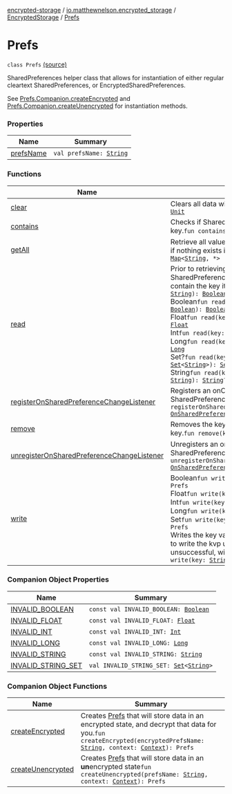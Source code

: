 [encrypted-storage](../../../index.md) / [io.matthewnelson.encrypted_storage](../../index.md) / [EncryptedStorage](../index.md) / [Prefs](./index.md)

# Prefs

`class Prefs` [(source)](https://github.com/05nelsonm/encrypted-storage/blob/master/encrypted-storage/src/main/java/io/matthewnelson/encrypted_storage/EncryptedStorage.kt#L27)

SharedPreferences helper class that allows for instantiation of either regular
cleartext SharedPreferences, or EncryptedSharedPreferences.

See [Prefs.Companion.createEncrypted](create-encrypted.md) and [Prefs.Companion.createUnencrypted](create-unencrypted.md) for
instantiation methods.

### Properties

| Name | Summary |
|---|---|
| [prefsName](prefs-name.md) | `val prefsName: `[`String`](https://kotlinlang.org/api/latest/jvm/stdlib/kotlin/-string/index.html) |

### Functions

| Name | Summary |
|---|---|
| [clear](clear.md) | Clears all data within SharedPreferences.`fun clear(): `[`Unit`](https://kotlinlang.org/api/latest/jvm/stdlib/kotlin/-unit/index.html) |
| [contains](contains.md) | Checks if SharedPreferences contains the defined key.`fun contains(key: `[`String`](https://kotlinlang.org/api/latest/jvm/stdlib/kotlin/-string/index.html)`): `[`Boolean`](https://kotlinlang.org/api/latest/jvm/stdlib/kotlin/-boolean/index.html) |
| [getAll](get-all.md) | Retrieve all values from the preferences. Throws a NPE if nothing exists in SharedPreferences.`fun getAll(): `[`Map`](https://kotlinlang.org/api/latest/jvm/stdlib/kotlin.collections/-map/index.html)`<`[`String`](https://kotlinlang.org/api/latest/jvm/stdlib/kotlin/-string/index.html)`, *>` |
| [read](read.md) | Prior to retrieving a [Boolean](https://kotlinlang.org/api/latest/jvm/stdlib/kotlin/-boolean/index.html) value, will check if SharedPreferences contains the key. If it does not contain the key it will return **`null`** instead.`fun read(key: `[`String`](https://kotlinlang.org/api/latest/jvm/stdlib/kotlin/-string/index.html)`): `[`Boolean`](https://kotlinlang.org/api/latest/jvm/stdlib/kotlin/-boolean/index.html)`?`<br>Boolean`fun read(key: `[`String`](https://kotlinlang.org/api/latest/jvm/stdlib/kotlin/-string/index.html)`, returnIfInvalid: `[`Boolean`](https://kotlinlang.org/api/latest/jvm/stdlib/kotlin/-boolean/index.html)`): `[`Boolean`](https://kotlinlang.org/api/latest/jvm/stdlib/kotlin/-boolean/index.html)<br>Float`fun read(key: `[`String`](https://kotlinlang.org/api/latest/jvm/stdlib/kotlin/-string/index.html)`, returnIfInvalid: `[`Float`](https://kotlinlang.org/api/latest/jvm/stdlib/kotlin/-float/index.html)`): `[`Float`](https://kotlinlang.org/api/latest/jvm/stdlib/kotlin/-float/index.html)<br>Int`fun read(key: `[`String`](https://kotlinlang.org/api/latest/jvm/stdlib/kotlin/-string/index.html)`, returnIfInvalid: `[`Int`](https://kotlinlang.org/api/latest/jvm/stdlib/kotlin/-int/index.html)`): `[`Int`](https://kotlinlang.org/api/latest/jvm/stdlib/kotlin/-int/index.html)<br>Long`fun read(key: `[`String`](https://kotlinlang.org/api/latest/jvm/stdlib/kotlin/-string/index.html)`, returnIfInvalid: `[`Long`](https://kotlinlang.org/api/latest/jvm/stdlib/kotlin/-long/index.html)`): `[`Long`](https://kotlinlang.org/api/latest/jvm/stdlib/kotlin/-long/index.html)<br>Set?`fun read(key: `[`String`](https://kotlinlang.org/api/latest/jvm/stdlib/kotlin/-string/index.html)`, returnIfInvalid: `[`Set`](https://kotlinlang.org/api/latest/jvm/stdlib/kotlin.collections/-set/index.html)`<`[`String`](https://kotlinlang.org/api/latest/jvm/stdlib/kotlin/-string/index.html)`>): `[`Set`](https://kotlinlang.org/api/latest/jvm/stdlib/kotlin.collections/-set/index.html)`<`[`String`](https://kotlinlang.org/api/latest/jvm/stdlib/kotlin/-string/index.html)`>?`<br>String`fun read(key: `[`String`](https://kotlinlang.org/api/latest/jvm/stdlib/kotlin/-string/index.html)`, returnIfInvalid: `[`String`](https://kotlinlang.org/api/latest/jvm/stdlib/kotlin/-string/index.html)`): `[`String`](https://kotlinlang.org/api/latest/jvm/stdlib/kotlin/-string/index.html)`?` |
| [registerOnSharedPreferenceChangeListener](register-on-shared-preference-change-listener.md) | Registers an onChangeListener for SharedPreferences.`fun registerOnSharedPreferenceChangeListener(listener: `[`OnSharedPreferenceChangeListener`](https://developer.android.com/reference/android/content/SharedPreferences/OnSharedPreferenceChangeListener.html)`): `[`Unit`](https://kotlinlang.org/api/latest/jvm/stdlib/kotlin/-unit/index.html) |
| [remove](remove.md) | Removes the key value pair associated with the defined key.`fun remove(key: `[`String`](https://kotlinlang.org/api/latest/jvm/stdlib/kotlin/-string/index.html)`): Prefs` |
| [unregisterOnSharedPreferenceChangeListener](unregister-on-shared-preference-change-listener.md) | Unregisters an onChangeListener for SharedPreferences.`fun unregisterOnSharedPreferenceChangeListener(listener: `[`OnSharedPreferenceChangeListener`](https://developer.android.com/reference/android/content/SharedPreferences/OnSharedPreferenceChangeListener.html)`): `[`Unit`](https://kotlinlang.org/api/latest/jvm/stdlib/kotlin/-unit/index.html) |
| [write](write.md) | Boolean`fun write(key: `[`String`](https://kotlinlang.org/api/latest/jvm/stdlib/kotlin/-string/index.html)`, value: `[`Boolean`](https://kotlinlang.org/api/latest/jvm/stdlib/kotlin/-boolean/index.html)`): Prefs`<br>Float`fun write(key: `[`String`](https://kotlinlang.org/api/latest/jvm/stdlib/kotlin/-string/index.html)`, value: `[`Float`](https://kotlinlang.org/api/latest/jvm/stdlib/kotlin/-float/index.html)`): Prefs`<br>Int`fun write(key: `[`String`](https://kotlinlang.org/api/latest/jvm/stdlib/kotlin/-string/index.html)`, value: `[`Int`](https://kotlinlang.org/api/latest/jvm/stdlib/kotlin/-int/index.html)`): Prefs`<br>Long`fun write(key: `[`String`](https://kotlinlang.org/api/latest/jvm/stdlib/kotlin/-string/index.html)`, value: `[`Long`](https://kotlinlang.org/api/latest/jvm/stdlib/kotlin/-long/index.html)`): Prefs`<br>Set`fun write(key: `[`String`](https://kotlinlang.org/api/latest/jvm/stdlib/kotlin/-string/index.html)`, value: `[`Set`](https://kotlinlang.org/api/latest/jvm/stdlib/kotlin.collections/-set/index.html)`<`[`String`](https://kotlinlang.org/api/latest/jvm/stdlib/kotlin/-string/index.html)`>): Prefs`<br>Writes the key value pair to SharedPreferences. Will *try* to write the kvp using `commit()` first, which if unsuccessful, will fall back to using `apply()`.`fun write(key: `[`String`](https://kotlinlang.org/api/latest/jvm/stdlib/kotlin/-string/index.html)`, value: `[`String`](https://kotlinlang.org/api/latest/jvm/stdlib/kotlin/-string/index.html)`): Prefs` |

### Companion Object Properties

| Name | Summary |
|---|---|
| [INVALID_BOOLEAN](-i-n-v-a-l-i-d_-b-o-o-l-e-a-n.md) | `const val INVALID_BOOLEAN: `[`Boolean`](https://kotlinlang.org/api/latest/jvm/stdlib/kotlin/-boolean/index.html) |
| [INVALID_FLOAT](-i-n-v-a-l-i-d_-f-l-o-a-t.md) | `const val INVALID_FLOAT: `[`Float`](https://kotlinlang.org/api/latest/jvm/stdlib/kotlin/-float/index.html) |
| [INVALID_INT](-i-n-v-a-l-i-d_-i-n-t.md) | `const val INVALID_INT: `[`Int`](https://kotlinlang.org/api/latest/jvm/stdlib/kotlin/-int/index.html) |
| [INVALID_LONG](-i-n-v-a-l-i-d_-l-o-n-g.md) | `const val INVALID_LONG: `[`Long`](https://kotlinlang.org/api/latest/jvm/stdlib/kotlin/-long/index.html) |
| [INVALID_STRING](-i-n-v-a-l-i-d_-s-t-r-i-n-g.md) | `const val INVALID_STRING: `[`String`](https://kotlinlang.org/api/latest/jvm/stdlib/kotlin/-string/index.html) |
| [INVALID_STRING_SET](-i-n-v-a-l-i-d_-s-t-r-i-n-g_-s-e-t.md) | `val INVALID_STRING_SET: `[`Set`](https://kotlinlang.org/api/latest/jvm/stdlib/kotlin.collections/-set/index.html)`<`[`String`](https://kotlinlang.org/api/latest/jvm/stdlib/kotlin/-string/index.html)`>` |

### Companion Object Functions

| Name | Summary |
|---|---|
| [createEncrypted](create-encrypted.md) | Creates [Prefs](./index.md) that will store data in an encrypted state, and decrypt that data for you.`fun createEncrypted(encryptedPrefsName: `[`String`](https://kotlinlang.org/api/latest/jvm/stdlib/kotlin/-string/index.html)`, context: `[`Context`](https://developer.android.com/reference/android/content/Context.html)`): Prefs` |
| [createUnencrypted](create-unencrypted.md) | Creates [Prefs](./index.md) that will store data in an **un**encrypted state`fun createUnencrypted(prefsName: `[`String`](https://kotlinlang.org/api/latest/jvm/stdlib/kotlin/-string/index.html)`, context: `[`Context`](https://developer.android.com/reference/android/content/Context.html)`): Prefs` |
